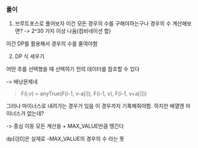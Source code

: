 ### 풀이

1. 브루트포스로 풀어보자
이건 모든 경우의 수를 구해야하는구나
경우의 수 계산해보면? -> 2^30 가지 이상 나옴(컴비네이션 합)

이건 DP를 활용해서 경우의 수를 줄여야함

2. DP 식 세우기

어떤 추를 선택했을 때 선택하기 전의 데이터를 참조할 수 있다

-> 배낭문제네

> F(i,v) = anyTrue(F(i-1, v-a[i]), F(i-1, v), F(i-1, v+a[i]))
>

그러나 마이너스로 내려가는 경우가 있음 이 경우까지 기록해줘야함. 하지만 배열엔 마이너스가 없는데?

-> 중심 이동 모든 계산을 + MAX_VALUE만큼 땡긴다

dp[i][0]은 실제로 -MAX_VALUE의 경우의 수 라는 뜻